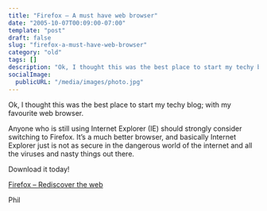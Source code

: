 ```yaml
---
title: "Firefox – A must have web browser"
date: "2005-10-07T00:09:00-07:00"
template: "post"
draft: false
slug: "firefox-a-must-have-web-browser"
category: "old"
tags: []
description: "Ok, I thought this was the best place to start my techy blog; with my favourite web browser. Anyone who is still using Internet Explorer (IE) should strongly"
socialImage:
  publicURL: "/media/images/photo.jpg"
---
```

Ok, I thought this was the best place to start my techy blog; with my favourite web browser.  
  
Anyone who is still using Internet Explorer (IE) should strongly consider switching to Firefox. It’s a much better browser, and basically Internet Explorer just is not as secure in the dangerous world of the internet and all the viruses and nasty things out there.  
  
Download it today!  
  
[Firefox – Rediscover the web](https://www.mozilla.org/products/firefox/)

Phil

